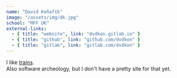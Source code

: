 ```yaml
---
name: "David Koňařík"
image: "/assets/img/dk.jpg"
school: "MFF UK"
external-links:
  - { title: "website", link: "dvdkon.gitlab.io" }
  - { title: "github", link: "github.com/dvdkon" }
  - { title: "gitlab", link: "gitlab.com/dvdkon" }
---
```


I like [trains](https://rt.jr.ggu.cz/).  
Also software archeology, but I don't have a pretty site for that yet.
